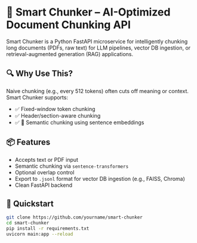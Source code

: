 # 🧠 Smart Chunker – AI-Optimized Document Chunking API

Smart Chunker is a Python FastAPI microservice for intelligently chunking long documents (PDFs, raw text) for LLM pipelines, vector DB ingestion, or retrieval-augmented generation (RAG) applications.

## 🔍 Why Use This?
Naive chunking (e.g., every 512 tokens) often cuts off meaning or context. Smart Chunker supports:
- ✅ Fixed-window token chunking
- ✅ Header/section-aware chunking
- ✅ 🧠 Semantic chunking using sentence embeddings

## 📦 Features
- Accepts text or PDF input
- Semantic chunking via `sentence-transformers`
- Optional overlap control
- Export to `.jsonl` format for vector DB ingestion (e.g., FAISS, Chroma)
- Clean FastAPI backend

## 🚀 Quickstart
```bash
git clone https://github.com/yourname/smart-chunker
cd smart-chunker
pip install -r requirements.txt
uvicorn main:app --reload

